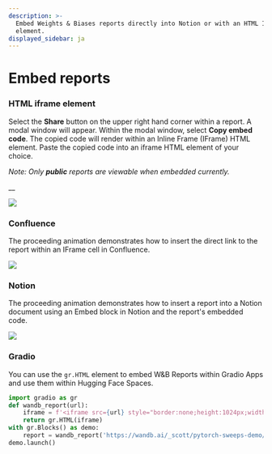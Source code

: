 ```yaml
---
description: >-
  Embed Weights & Biases reports directly into Notion or with an HTML IFrame
  element.
displayed_sidebar: ja
---
```


# Embed reports

<head>
  <title>Embed reports into popular applications.</title>
</head>


### HTML iframe element

Select the **Share** button on the upper right hand corner within a report. A modal window will appear. Within the modal window, select **Copy embed code**. The copied code will render within an Inline Frame (IFrame)  HTML element. Paste the copied code into an iframe HTML element of your choice.

_Note: Only **public** reports are viewable when embedded currently._

__

![](@site/static/images/reports/get_embed_url.gif)

### Confluence

The proceeding animation demonstrates how to insert the direct link to the report within an IFrame cell in Confluence.

![](@site/static/images/reports/embed_iframe_confluence.gif)

### Notion

The proceeding animation demonstrates how to insert a report into a Notion document using an Embed block in Notion and the report's embedded code.

![](@site/static/images/reports/embed_iframe_notion.gif)

### Gradio

You can use the `gr.HTML` element to embed W&B Reports within Gradio Apps and use them within Hugging Face Spaces.

```python
import gradio as gr
def wandb_report(url):
    iframe = f'<iframe src={url} style="border:none;height:1024px;width:100%">'
    return gr.HTML(iframe)
with gr.Blocks() as demo:
    report = wandb_report('https://wandb.ai/_scott/pytorch-sweeps-demo/reports/loss-22-10-07-16-00-17---VmlldzoyNzU2NzAx')
demo.launch()
```

##

